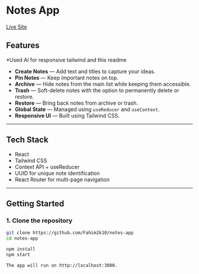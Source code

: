 # Notes App


[Live Site](https://notesapp-byfahim2k10.netlify.app/)  
<!-- Replace with actual deployed link -->

## Features
*Used AI for responsive tailwind and this readme

- **Create Notes** — Add text and titles to capture your ideas.
- **Pin Notes** — Keep important notes on top.
- **Archive** — Hide notes from the main list while keeping them accessible.
- **Trash** — Soft-delete notes with the option to permanently delete or restore.
- **Restore** — Bring back notes from archive or trash.
- **Global State** — Managed using `useReducer` and `useContext`.
- **Responsive UI** — Built using Tailwind CSS.

---


## Tech Stack

- React
- Tailwind CSS
- Context API + useReducer
- UUID for unique note identification
- React Router for multi-page navigation

---

## Getting Started

### 1. Clone the repository

```bash
git clone https://github.com/Fahim2k10/notes-app
cd notes-app

npm install
npm start

The app will run on http://localhost:3000.

